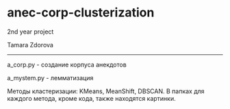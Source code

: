 # anec-corp-clusterization
2nd year project

Tamara Zdorova
***
a_corp.py - создание корпуса анекдотов

a_mystem.py - лемматизация

Методы кластеризации: KMeans, MeanShift, DBSCAN. В папках для каждого метода, кроме кода, также находятся картинки.
